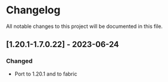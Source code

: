 # Changelog
All notable changes to this project will be documented in this file.

## [1.20.1-1.7.0.22] - 2023-06-24
### Changed
 - Port to 1.20.1 and to fabric